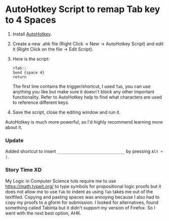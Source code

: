 # AutoHotkey Script to remap Tab key to 4 Spaces

1. Install [AutoHotkey](https://www.autohotkey.com/).

2. Create a new .ahk file (Right Click -> New -> AutoHotkey Script) and edit it (Right Click on the file -> Edit Script).

3. Here is the script:
    ```ahk
    +Tab::
    Send {space 4}
    return
    ```
    The first line contains the trigger/shortcut, I used `Tab`, you can use anything you like but make sure it doesn't block any other important functionality. Refer to AutoHotkey help to find what characters are used to reference different keys.

4. Save the script, close the editing window and run it.

AutoHotkey is much more powerful, so I'd highly recommend learning more about it.

### Update

Added shortcut to insert `______________________________` by pressing `Alt + |`.

### Story Time XD

My Logic in Computer Science tuts require me to use https://math.typeit.org/ to type symbols for propositional logic proofs but it does not allow me to use `Tab` to indent as using `Tab` takes me out of the textfiled. Copying and pasting spaces was annoying because I also had to copy my proofs to a gform for submission. I looked for alternatives, found something called Tabinta but it didn't support my version of Firefox. So I went with the next best option, AHK.
